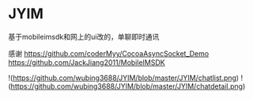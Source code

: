 # JYIM
基于mobileimsdk和网上的ui改的，单聊即时通讯

感谢
https://github.com/coderMyy/CocoaAsyncSocket_Demo
https://github.com/JackJiang2011/MobileIMSDK

!(https://github.com/wubing3688/JYIM/blob/master/JYIM/chatlist.png)
!(https://github.com/wubing3688/JYIM/blob/master/JYIM/chatdetail.png)

